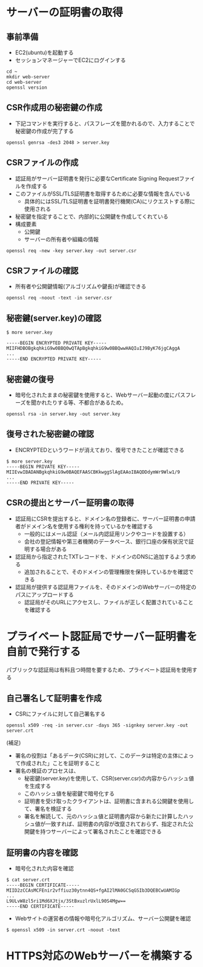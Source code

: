 # サーバーの証明書の取得

## 事前準備

- EC2(ubuntu)を起動する
- セッションマネージャーでEC2にログインする

```
cd ~
mkdir web-server
cd web-server
openssl version
```

## CSR作成用の秘密鍵の作成

- 下記コマンドを実行すると、パスフレーズを聞かれるので、入力することで秘密鍵の作成が完了する

```
openssl genrsa -des3 2048 > server.key
```

## CSRファイルの作成

- 認証局がサーバー証明書を発行に必要なCertificate Signing Requestファイルを作成する
- このファイルがSSL/TLS証明書を取得するために必要な情報を含んでいる
  - 具体的にはSSL/TLS証明書を証明書発行機関(CA)にリクエストする際に使用される
- 秘密鍵を指定することで、内部的に公開鍵を作成してくれている
- 構成要素
  - 公開鍵
  - サーバーの所有者や組織の情報

```
openssl req -new -key server.key -out server.csr
```

## CSRファイルの確認

- 所有者や公開鍵情報(アルゴリズムや鍵長)が確認できる

```
openssl req -noout -text -in server.csr
```

## 秘密鍵(server.key)の確認

```
$ more server.key

-----BEGIN ENCRYPTED PRIVATE KEY-----
MIIFHDBOBgkqhkiG9w0BBQ0wQTApBgkqhkiG9w0BBQwwHAQIuIJ9ByK76jgCAggA
...
-----END ENCRYPTED PRIVATE KEY-----

```

## 秘密鍵の復号

- 暗号化されたままの秘密鍵を使用すると、Webサーバー起動の度にパスフレーズを聞かれたりする等、不都合があるため。

```
openssl rsa -in server.key -out server.key
```

## 復号された秘密鍵の確認

- ENCRYPTEDというワードが消えており、復号できたことが確認できる

```
$ more server.key
-----BEGIN PRIVATE KEY-----
MIIEvwIBADANBgkqhkiG9w0BAQEFAASCBKkwggSlAgEAAoIBAQDDdymWr9Wlw1/9
...
-----END PRIVATE KEY-----
```

## CSRの提出とサーバー証明書の取得

- 認証局にCSRを提出すると、ドメイン名の登録者に、サーバー証明書の申請者がドメイン名を使用する権利を持っているかを確認する
  - 一般的にはメール認証（メール内認証用リンクやコードを設置する）
  - 会社の登記情報や第三者機関のデータベース、銀行口座の保有状況で証明する場合がある
- 認証局から指定されたTXTレコードを、ドメインのDNSに追加するよう求める
  - 追加されることで、そのドメインの管理権限を保持しているかを確認できる
- 認証局が提供する認証用ファイルを、そのドメインのWebサーバーの特定のパスにアップロードする
  - 認証局がそのURLにアクセスし、ファイルが正しく配置されていることを確認する

# プライベート認証局でサーバー証明書を自前で発行する

パブリックな認証局は有料且つ時間を要するため、プライベート認証局を使用する

## 自己署名して証明書を作成

- CSRにファイルに対して自己署名する

```
openssl x509 -req -in server.csr -days 365 -signkey server.key -out server.crt
```

(補足)
- 署名の役割は「あるデータ(CSR)に対して、このデータは特定の主体によって作成された」ことを証明すること
- 署名の検証のプロセスは、
  - 秘密鍵(server.key)を使用して、CSR(server.csr)の内容からハッシュ値を生成する
  - このハッシュ値を秘密鍵で暗号化する
  - 証明書を受け取ったクライアントは、証明書に含まれる公開鍵を使用して、署名を検証する
  - 署名を解読して、元のハッシュ値と証明書内容から新たに計算したハッシュ値が一致すれば、証明書の内容が改竄されておらず、指定された公開鍵を持つサーバーによって署名されたことを確認できる

## 証明書の内容を確認

- 暗号化された内容を確認
```
$ cat server.crt
-----BEGIN CERTIFICATE-----
MIID2zCCAsMCFEnir2vffiuz30ytnn4QS+fgAI2lMA0GCSqGSIb3DQEBCwUAMIGp
...
L9ULvW8zl5ri1Md6XJtjx/3StBxuzlrUxlL90S4Mgw==
-----END CERTIFICATE-----
```

- Webサイトの運営者の情報や暗号化アルゴリズム、サーバー公開鍵を確認
```
$ openssl x509 -in server.crt -noout -text
```

# HTTPS対応のWebサーバーを構築する


